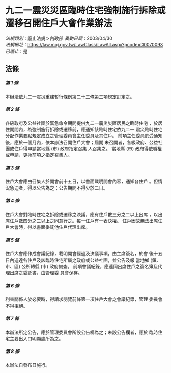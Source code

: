 # 九二一震災災區臨時住宅強制施行拆除或遷移召開住戶大會作業辦法

*法規類別*：廢止法規＞內政部
*異動日期*：2003/04/30  
*法規網址*：https://law.moj.gov.tw/LawClass/LawAll.aspx?pcode=D0070093
*已廢止*：是


## 法條
##### 第 1 條
本辦法依九二一震災重建暫行條例第二十三條第三項規定訂定之。


##### 第 2 條
各級政府及公益社團於緊急命令期間提供九二一震災災區居民之臨時住宅
，於居住期間內，為強制施行拆除或遷移前，應通知該臨時住宅依九二一
震災臨時住宅分配作業要點規定成立之管理委員會主任委員及其住戶。
前項主任委員於受通知後，應於一個月內，依本辦法召開住戶大會；屆期
未召開者，各級政府、公益社團或住戶得申請當地縣 (市) 政府指定召集
人召集之。
當地縣 (市) 政府得依職權或申請，更換前項之指定召集人。


##### 第 3 條
住戶大會應由召集人於開會前十五日，以書面載明開會內容，通知各住戶
。但情況急迫者，得以公告為之；公告期間不得少於二日。


##### 第 4 條
住戶大會對臨時住宅之拆除或遷移之決議，應有住戶數三分之二以上出席
，以出席住戶數四分之三以上之同意行之。每一住戶有一表決權。
住戶因故無法出席住戶大會時，得以書面委託他住戶代理出席。


##### 第 5 條
住戶大會應作成會議紀錄，載明開會經過及決議事項，由主席簽名，於會
後十五日內送達各住戶及該臨時住宅所屬之政府或公益社團，並公告及報
當地鄉 (鎮、市、區) 公所轉縣 (市) 政府備查。
前項會議紀錄，應連同出席住戶之簽名簿及代理出席之委託書，由管理委
員會保存。


##### 第 6 條
利害關係人於必要時，得請求閱覽前條第一項住戶大會之會議紀錄，管理
委員會不得拒絕。


##### 第 7 條
本辦法所定公告，應於管理委員會所設公告欄為之；未設公告欄者，應於
臨時住宅主要出入口明顯處所為之。


##### 第 8 條
本辦法自發布日施行。



